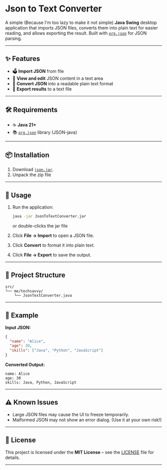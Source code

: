 # Json to Text Converter

A simple (Because I'm too lazy to make it not simple) **Java Swing** desktop application that imports JSON files, converts them into plain text for easier reading, and allows exporting the result.
Built with [`org.json`](https://stleary.github.io/JSON-java/) for JSON parsing.

---
## ✨ Features

* :ballot_box: **Import JSON** from file
* :pencil: **View and edit** JSON content in a text area
* :repeat: **Convert JSON** into a readable plain text format
* :floppy_disk: **Export results** to a text file

---

## 🛠 Requirements

* :coffee: **Java 21+**
* :books: [`org.json`](https://stleary.github.io/JSON-java/) library (JSON-java)

---

## 📦 Installation

1. Download [`json.jar`](https://mvnrepository.com/artifact/org.json/json).
2. Unpack the zip file

---

## 🚀 Usage

1. Run the application:

   ```bash
   java -jar JsonToTextConverter.jar
   ```
   or double-clicks the jar file
   
2. Click **File → Import** to open a JSON file.
3. Click **Convert** to format it into plain text.
4. Click **File → Export** to save the output.

---

## 📂 Project Structure

```
src/
└── me/techsavvy/
    └── JsonTextConverter.java
```

---

## 🧪 Example

**Input JSON:**

```json
{
  "name": "Alice",
  "age": 30,
  "skills": ["Java", "Python", "JavaScript"]
}
```

**Converted Output:**

```
name: Alice
age: 30
skills: Java, Python, JavaScript
```

---

## ⚠️ Known Issues

* Large JSON files may cause the UI to freeze temporarily.
* Malformed JSON may not show an error dialog. \(Use it at your own risk\!\)

---

## 📜 License

This project is licensed under the **MIT License** – see the [LICENSE](LICENSE) file for details.

---
